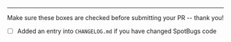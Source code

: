

----

Make sure these boxes are checked before submitting your PR -- thank you!

- [ ] Added an entry into `CHANGELOG.md` if you have changed SpotBugs code
